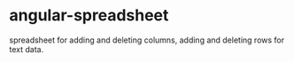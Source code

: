 # angular-spreadsheet
spreadsheet for adding and deleting columns, adding and deleting rows for text data.
